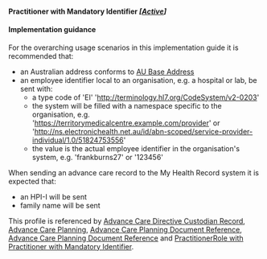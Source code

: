 #### Practitioner with Mandatory Identifier *[[Active](http://hl7.org/fhir/stu3/valueset-publication-status.html)]*

#### Implementation guidance
For the overarching usage scenarios in this implementation guide it is recommended that:
* an Australian address conforms to [AU Base Address](http://build.fhir.org/ig/hl7au/au-fhir-base-stu3/StructureDefinition-au-address.html)
* an employee identifier local to an organisation, e.g. a hospital or lab, be sent with:
  * a type code of 'EI' 'http://terminology.hl7.org/CodeSystem/v2-0203'
  * the system will be filled with a namespace specific to the organisation, e.g. 'https://territorymedicalcentre.example.com/provider' or 'http://ns.electronichealth.net.au/id/abn-scoped/service-provider-individual/1.0/51824753556'
  * the value is the actual employee identifier in the organisation's system, e.g. 'frankburns27' or '123456'

When sending an advance care record to the My Health Record system it is expected that:
* an HPI-I will be sent
* family name will be sent

This profile is referenced by [Advance Care Directive Custodian Record](StructureDefinition-composition-acdcr-1.html), [Advance Care Planning](StructureDefinition-composition-acp-1.html), [Advance Care Planning Document Reference](StructureDefinition-documentreference-acp-1.html), [Advance Care Planning Document Reference](StructureDefinition-documentreference-acp-1.html) and [PractitionerRole with Practitioner with Mandatory Identifier](StructureDefinition-practitionerrole-withpractitionerident-1.html).